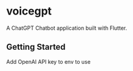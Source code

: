 # voicegpt

A ChatGPT Chatbot application built with Flutter.

## Getting Started

Add OpenAI API key to env to use
